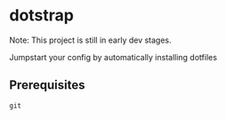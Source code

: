 dotstrap
========

Note: This project is still in early dev stages.

Jumpstart your config by automatically installing dotfiles


Prerequisites
------------
`git`
